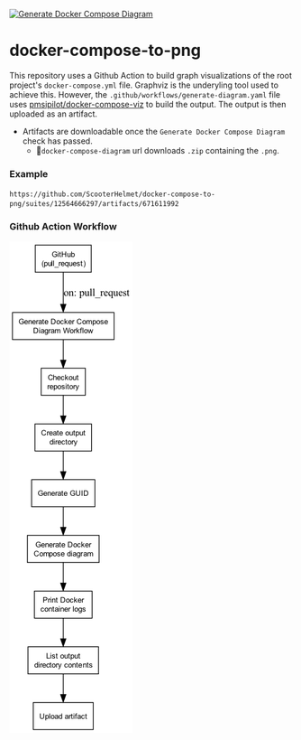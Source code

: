 [![Generate Docker Compose Diagram](https://github.com/ScooterHelmet/docker-compose-to-png/actions/workflows/generate-diagram.yaml/badge.svg)](https://github.com/ScooterHelmet/docker-compose-to-png/actions/workflows/generate-diagram.yaml)
# docker-compose-to-png
This repository uses a Github Action to build graph visualizations of the root project's `docker-compose.yml` file. Graphviz is the underyling tool used to achieve this. However, the `.github/workflows/generate-diagram.yaml` file uses [pmsipilot/docker-compose-viz](https://github.com/pmsipilot/docker-compose-viz) to build the output. The output is then uploaded as an artifact. 
- Artifacts are downloadable once the `Generate Docker Compose Diagram` check has passed. 
   - 🔎`docker-compose-diagram` url downloads `.zip` containing the `.png`.

### Example
`https://github.com/ScooterHelmet/docker-compose-to-png/suites/12564666297/artifacts/671611992`

### Github Action Workflow
![Docker Compose Diagram](./docker-compose-to.png)
